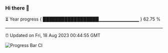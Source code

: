 ### Hi there 👋

⏳ Year progress { ██████████████████▁▁▁▁▁▁▁▁▁▁▁▁ } 62.75 %

---

⏰ Updated on Fri, 18 Aug 2023 00:44:55 GMT

![Progress Bar CI](https://github.com/liununu/liununu/workflows/Progress%20Bar%20CI/badge.svg)
